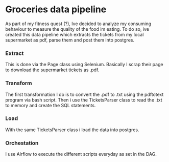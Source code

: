 # Groceries data pipeline
As part of my fitness quest (?), Ive decided to analyze my consuming behaviour to measure the quality of the food im eating. To do so, ive created this data pipeline which extracts the tickets from my local supermarket as pdf, parse them and post them into postgres.

### Extract
This is done via the Page class using Selenium. Basically I scrap their page to download the supermarket tickets as .pdf.

### Transform
The first transformation I do is to convert the .pdf to .txt using the pdftotext program via bash script. Then i use the TicketsParser class to read the .txt to memory and create the SQL statements.

### Load
With the same TicketsParser class i load the data into postgres.

### Orchestation
I use Airflow to execute the different scripts everyday as set in the DAG.